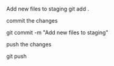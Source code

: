 Add new files to staging
git add .


commit the changes

git commit -m "Add new files to staging"


push the changes

git push

